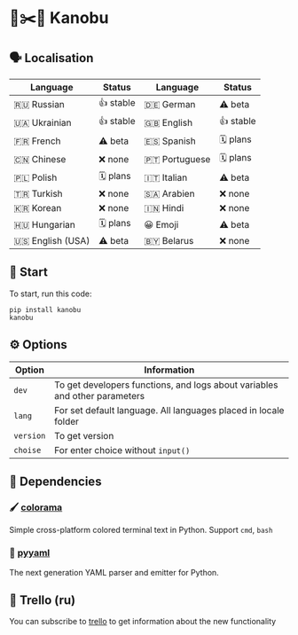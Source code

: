 # 🗿✂️📄 Kanobu
## 🗣 Localisation
| Language         | Status    | Language     | Status    |
|------------------|-----------|--------------|-----------|
| 🇷🇺 Russian       | 👍 stable | 🇩🇪 German     | ⚠️ beta    |
| 🇺🇦 Ukrainian     | 👍 stable | 🇬🇧 English    | 👍 stable  |
| 🇫🇷 French        | ⚠️ beta   | 🇪🇸 Spanish    | 🗓 plans   |
| 🇨🇳 Chinese       | ❌ none   | 🇵🇹 Portuguese | 🗓 plans   |
| 🇵🇱 Polish        | 🗓 plans  | 🇮🇹 Italian    | ⚠️ beta    |
| 🇹🇷 Turkish       | ❌ none   | 🇸🇦 Arabien    | ❌ none    |
| 🇰🇷 Korean        | ❌ none   | 🇮🇳 Hindi      | ❌ none    |
| 🇭🇺 Hungarian     | 🗓 plans  | 😀 Emoji      | ⚠️ beta    |
| 🇺🇸 English (USA) | ⚠️ beta   | 🇧🇾 Belarus    | ❌ none    |

## 🚀 Start
To start, run this code:
```
pip install kanobu
kanobu
```
## ⚙️ Options
| Option    | Information                                                                |
|-----------|----------------------------------------------------------------------------|
| `dev`     | To get developers functions, and logs about variables and other parameters |
| `lang`    | For set default language. All languages placed in locale folder            |
| `version` | To get version                                                             |
| `choise`  | For enter choice without `input()`                                         |

## 🔨 Dependencies
### 🖌 [colorama](https://github.com/tartley/colorama)
Simple cross-platform colored terminal text in Python. Support `cmd`, `bash`
### 📄 [pyyaml](https://github.com/yaml/pyyaml)
The next generation YAML parser and emitter for Python.
## 📰 Trello (ru)
You can subscribe to [trello](https://trello.com/b/o0ozs1XT) to get information about the new functionality
